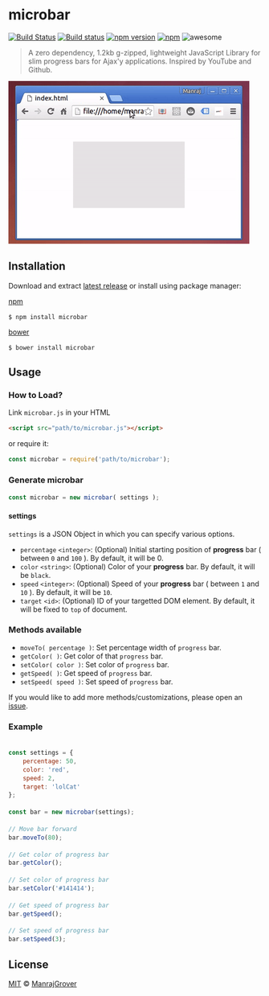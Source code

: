 # microbar

[![Build Status](https://travis-ci.org/ManrajGrover/microbar.svg?branch=master)](https://travis-ci.org/ManrajGrover/microbar)  [![Build status](https://ci.appveyor.com/api/projects/status/jr9rgx05r0y7fv70/branch/master?svg=true)](https://ci.appveyor.com/project/ManrajGrover/microbar/branch/master)
 [![npm version](https://badge.fury.io/js/microbar.svg)](https://www.npmjs.com/package/microbar) [![npm](https://img.shields.io/npm/dt/microbar.svg?maxAge=2592000?style=flat-square)](https://www.npmjs.com/package/microbar) ![awesome](https://img.shields.io/badge/awesome-yes-green.svg)

> A zero dependency, 1.2kb g-zipped, lightweight JavaScript Library for slim progress bars for Ajax'y applications. Inspired by YouTube and Github.

![Gif](https://raw.githubusercontent.com/ManrajGrover/microbar/master/assets/demo.gif)

## Installation

Download and extract [latest release](https://github.com/ManrajGrover/microbar/releases) or install using package manager:

[npm](https://www.npmjs.com/package/microbar)

```
$ npm install microbar
```
[bower](http://bower.io/)

```
$ bower install microbar
```


## Usage

### How to Load?

Link `microbar.js` in your HTML

```html
<script src="path/to/microbar.js"></script>
```

or require it:

```js
const microbar = require('path/to/microbar');
```

### Generate microbar

```js
const microbar = new microbar( settings );
```

#### settings

`settings` is a JSON Object in which you can specify various options.

* `percentage` `<integer>`: (Optional) Initial starting position of **progress** bar ( between `0` and `100` ). By default, it will be 0.
* `color` `<string>`: (Optional) Color of your **progress** bar. By default, it will be `black`.
* `speed` `<integer>`: (Optional) Speed of your **progress** bar ( between `1` and `10` ). By default, it will be `10`.
* `target` `<id>`: (Optional) ID of your targetted DOM element. By default, it will be fixed to `top` of document.

### Methods available

* `moveTo( percentage )`: Set percentage width of `progress` bar.
* `getColor( )`: Get color of that `progress` bar.
* `setColor( color )`: Set color of `progress` bar.
* `getSpeed( )`: Get speed of `progress` bar.
* `setSpeed( speed )`: Set speed of `progress` bar.

If you would like to add more methods/customizations, please open an [issue](https://github.com/ManrajGrover/microbar/issues).

### Example

```js

const settings = {
    percentage: 50,
    color: 'red',
    speed: 2,
    target: 'lolCat'
};

const bar = new microbar(settings);

// Move bar forward
bar.moveTo(80);

// Get color of progress bar
bar.getColor();

// Set color of progress bar
bar.setColor('#141414');

// Get speed of progress bar
bar.getSpeed();

// Set speed of progress bar
bar.setSpeed(3);
```

## License

[MIT](https://github.com/ManrajGrover/microbar/blob/master/LICENSE) © [ManrajGrover](https://github.com/ManrajGrover)
